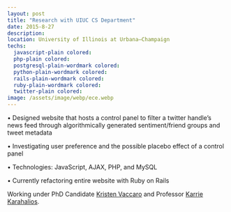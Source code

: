 ```yaml
---
layout: post
title: "Research with UIUC CS Department"
date: 2015-8-27
description: 
location: University of Illinois at Urbana–Champaign
techs:
  javascript-plain colored:
  php-plain colored:
  postgresql-plain-wordmark colored:
  python-plain-wordmark colored:
  rails-plain-wordmark colored:
  ruby-plain-wordmark colored:
  twitter-plain colored:
image: /assets/image/webp/ece.webp
---
```

• Designed website that hosts a control panel to filter a twitter handle’s news feed through algorithmically generated sentiment/friend groups and tweet metadata

• Investigating user preference and the possible placebo effect of a control panel

• Technologies: JavaScript, AJAX, PHP, and MySQL 

• Currently refactoring entire website with Ruby on Rails

Working under PhD Candidate [Kristen Vaccaro](http://kvaccaro.com/) and Professor [Karrie Karahalios](http://social.cs.uiuc.edu/people/kkarahal.html).
